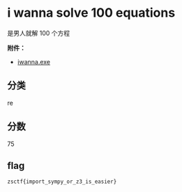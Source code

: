 # i wanna solve 100 equations

是男人就解 100 个方程

**附件：**

- [iwanna.exe](./题目/iwanna.exe)

## 分类

re

## 分数

75

## flag

`zsctf{import_sympy_or_z3_is_easier}`
